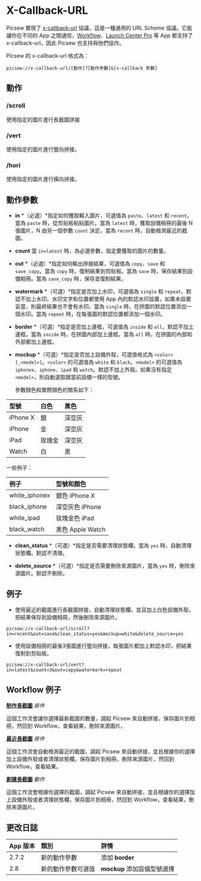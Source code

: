 # X-Callback-URL 

Picsew 實現了 [x-callback-url](http://x-callback-url.com/) 協議，這是一種通用的 URL Scheme 協議。它能讓你在不同的 App 之間通信，[Workflow](https://workflow.is/)、[Launch Center Pro](https://contrast.co/launch-center-pro/) 等 App 都支持了 x-callback-url，因此 Picsew 也支持與他們協作。

Picsew 的 x-callback-url 格式為：

```
picsew://x-callback-url/[動作]?[動作參數]&[x-callback 參數]
```

## 動作

### /scroll

使用指定的圖片進行長截圖拼接

### /vert

使用指定的圖片進行豎向拼接。

### /hori

使用指定的圖片進行橫向拼接。

## 動作參數

- **in** *（必選）*指定如何獲取輸入圖片，可選值為 `paste`、`latest` 和 `recent`。當為 `paste` 時，從剪貼板粘貼圖片。當為 `latest` 時，獲取設備相冊的最後 N 張圖片，N 由另一個參數 `count` 決定。當為 `recent` 時，自動檢測最近的截圖。

- **count** 當 `in=latest` 時，為必選參數，指定要獲取的圖片的數量。
    
- **out** *（必選）*指定如何輸出拼接結果，可選值為 `copy`、`save` 和 `save_copy`。當為 `copy` 時，復制結果到剪貼板。當為 `save` 時，保存結果到設備相冊。當為 `save_copy` 時，保存並復制結果。

- **watermark** *（可選）*指定是否加上水印，可選值為 `single` 和 `repeat`，默認不加上水印。水印文字和位置都使用 App 內的默認水印設置，如果未設置妥當，則最終結果也不會有水印。當為 `single` 時，在拼圖的默認位置添加一個水印。當為 `repeat` 時，在每張圖的默認位置都添加一個水印。

- **border** *（可選）*指定是否加上邊框，可選值為 `inside` 和 `all`，默認不加上邊框。當為 `inside` 時，在拼圖內部加上邊框。當為 `all` 時，在拼圖的內部和外部都加上邊框。

- **mockup** *（可選）*指定是否加上設備外殼，可選值格式為 `<color>[_<model>]`。`<color>` 的可選值為 `white` 和 `black`。`<model>` 的可選值為 `iphonex`、`iphone`、`ipad` 和 `watch`。默認不加上外殼。如果沒有指定 `<model>`，則自動選取跟當前設備一樣的型號。

  參數顏色和實際顏色的關系如下：

|   型號   |  白色  |  黑色  |
| :------- | :----- | :----- |
| iPhone X | 銀     | 深空灰 |
| iPhone   | 金     | 深空灰 |
| iPad     | 玫瑰金 | 深空灰 |
| Watch    | 白     | 黑     |

  一些例子：

|      例子     |    型號和顏色    |
| :------------ | :--------------- |
| white_iphonex | 銀色 iPhone X    |
| black_iphone  | 深空灰色 iPhone  |
| white_ipad    | 玫瑰金色 iPad    |
| black_watch   | 黑色 Apple Watch |

- **clean_status** *（可選）*指定是否需要清理狀態欄，當為 `yes` 時，自動清理狀態欄。默認不清理。

- **delete_source** *（可選）*指定是否需要刪除來源圖片，當為 `yes` 時，刪除來源圖片。默認不刪除。

## 例子

- 使用最近的截圖進行長截圖拼接，自動清理狀態欄，並且加上白色設備外殼，把結果保存到設備相冊，然後刪除來源圖片。

```
picsew://x-callback-url/scroll?in=recent&out=save&clean_status=yes&mockup=white&delete_source=yes
```

- 使用設備相冊的最後3張圖進行豎向拼接，每張圖片都加上默認水印，把結果復制到剪貼板。

```
picsew://x-callback-url/vert?in=latest&count=3&out=copy&watermark=repeat
```

## Workflow 例子

**[制作長截圖](https://workflow.is/workflows/e9b64bc79d854bb0a9f9531d6cab5bdd)** *掛件*

這個工作流會讓你選擇最新截圖的數量，調起 Picsew 來自動拼接，保存圖片到相冊，然回到 Workflow，查看結果，刪除來源圖片。

**[最近長截圖](https://workflow.is/workflows/b3084df208c34b74877471bddad84576)** *掛件*

這個工作流會自動檢測最近的截圖，調起 Picsew 來自動拼接，並且根據你的選擇加上設備外殼或者清理狀態欄，保存圖片到相冊，刪除來源圖片，然回到 Workflow，查看結果。

**[創建長截圖](https://workflow.is/workflows/a9c746a2306e400c914d274b5d0998bd)** *動作*

這個工作流會根據你選擇的截圖，調起 Picsew 來自動拼接，並且根據你的選擇加上設備外殼或者清理狀態欄，保存圖片到相冊，然回到 Workflow，查看結果，刪除來源圖片。

## 更改日誌

| App 版本 |        類別        |             詳情            |
| :------- | :----------------- | :-------------------------- |
| 2.7.2    | 新的動作參數       | 添加 **border**             |
| 2.8      | 新的動作參數可選值 | **mockup** 添加設備型號選擇 |